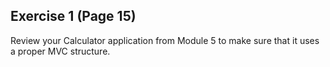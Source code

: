 ## Exercise 1 (Page 15)

Review your Calculator application from Module 5 to make sure that it uses a proper MVC
structure.